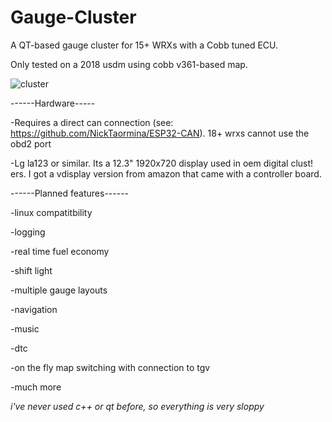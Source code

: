 # Gauge-Cluster
A QT-based gauge cluster for 15+ WRXs with a Cobb tuned ECU.

Only tested on a 2018 usdm using cobb v361-based map.

![cluster](https://user-images.githubusercontent.com/13877614/211114196-8d6e6d54-44b9-4b70-888c-63131ccd7fcd.png)


------Hardware-----

-Requires a direct can connection (see: https://github.com/NickTaormina/ESP32-CAN). 18+ wrxs cannot use the obd2 port

-Lg la123 or similar. Its a 12.3" 1920x720 display used in oem digital clust!
ers. I got a vdisplay version from amazon that came with a controller board.

------Planned features------

-linux compatitbility

-logging

-real time fuel economy

-shift light

-multiple gauge layouts

-navigation

-music 

-dtc 

-on the fly map switching with connection to tgv

-much more


*i've never used c++ or qt before, so everything is very sloppy*
